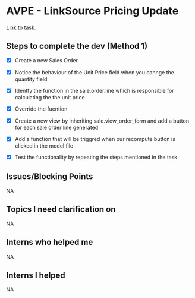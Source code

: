 # AVPE -  LinkSource Pricing Update
[Link](https://www.odoo.com/web#id=3364280&cids=3&menu_id=4720&action=4665&active_id=3364224&model=project.task&view_type=form) to task.


## Steps to complete the dev (Method 1)
- [X] Create a new Sales Order.
- [X] Notice the behaviour of the Unit Price field when you cahnge the quantity field
- [X] Identfy the function in the sale.order.line which is responsible for calculating the the unit price
- [X] Override the fucntion
- [X] Create a new view by inheriting sale.view_order_form and add a button for each sale order line generated
- [X] Add a function that will be triggred when our recompute button is clicked in the model file
- [X] Test the functionality by repeating the steps mentioned in the task


## Issues/Blocking Points
NA

## Topics I need clarification on
NA
      
## Interns who helped me
NA

## Interns I helped
NA